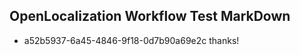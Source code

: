 ## OpenLocalization Workflow Test MarkDown
* a52b5937-6a45-4846-9f18-0d7b90a69e2c thanks!

<!--HONumber=Aug16_HO4-->


